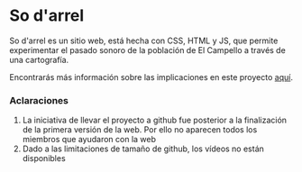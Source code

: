 # So d'arrel

So d'arrel es un sitio web, está hecha con CSS, HTML y JS, que permite experimentar el pasado sonoro de la población de El Campello a través de una cartografía.

Encontrarás más información sobre las implicaciones en este proyecto [aquí](https://sodarrel.com/about/index.html).

### Aclaraciones

1. La iniciativa de llevar el proyecto a github fue posterior a la finalización de la primera versión de la web. Por ello no aparecen todos los miembros que ayudaron con la web
2. Dado a las limitaciones de tamaño de github, los vídeos no están disponibles
